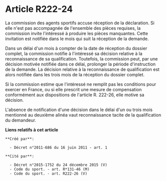 # Article R222-24

La commission des agents sportifs accuse réception de la déclaration. Si elle n'est pas accompagnée de l'ensemble des pièces
requises, la commission invite l'intéressé à produire les pièces manquantes. Cette invitation est notifiée dans le mois qui
suit la réception de la demande. 

Dans un délai d'un mois à compter de la date de réception du dossier complet, la commission notifie à l'intéressé sa décision
relative à la reconnaissance de sa qualification. Toutefois, la commission peut, par une décision motivée notifiée dans ce
délai, prolonger la période d'instruction de la demande. La décision relative à la reconnaissance de qualification est alors
notifiée dans les trois mois de la réception du dossier complet. 

Si la commission estime que l'intéressé ne remplit pas les conditions pour exercer en France, ou si elle prescrit une mesure
de compensation conformément aux dispositions de l'article R. 222-26, elle motive sa décision. 

L'absence de notification d'une décision dans le délai d'un ou trois mois mentionné au deuxième alinéa vaut reconnaissance
tacite de la qualification du demandeur.

**Liens relatifs à cet article**

	**Créé par**:

	  - Décret n°2011-686 du 16 juin 2011 - art. 1

	**Cité par**:

	  - Décret n°2015-1752 du 24 décembre 2015 (V)
	  - Code du sport. - art. R*131-46 (M)
	  - Code du sport. - art. R222-26 (V)
